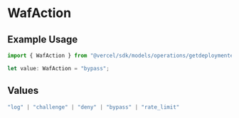 # WafAction

## Example Usage

```typescript
import { WafAction } from "@vercel/sdk/models/operations/getdeploymentevents.js";

let value: WafAction = "bypass";
```

## Values

```typescript
"log" | "challenge" | "deny" | "bypass" | "rate_limit"
```
